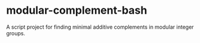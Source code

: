 # modular-complement-bash
A script project for finding minimal additive complements in modular integer groups.

